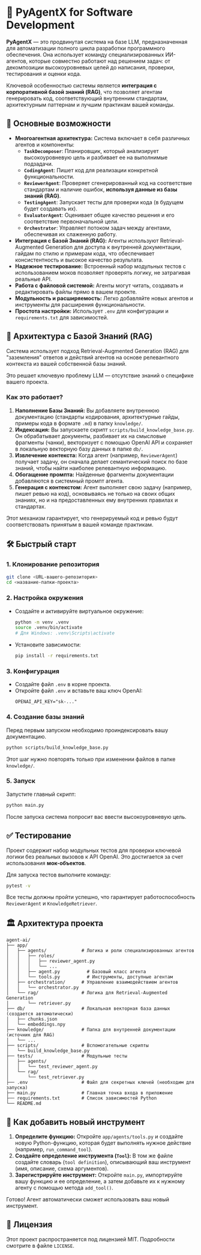 # 🤖 PyAgentX for Software Development

**PyAgentX** — это продвинутая система на базе LLM, предназначенная для автоматизации полного цикла разработки программного обеспечения. Она использует команду специализированных ИИ-агентов, которые совместно работают над решением задач: от декомпозиции высокоуровневых целей до написания, проверки, тестирования и оценки кода.

Ключевой особенностью системы является **интеграция с корпоративной базой знаний (RAG)**, что позволяет агентам генерировать код, соответствующий внутренним стандартам, архитектурным паттернам и лучшим практикам вашей команды.

## 🚀 Основные возможности

- **Многоагентная архитектура:** Система включает в себя различных агентов и компоненты:
  - **`TaskDecomposer`**: Планировщик, который анализирует высокоуровневую цель и разбивает ее на выполнимые подзадачи.
  - **`CodingAgent`**: Пишет код для реализации конкретной функциональности.
  - **`ReviewerAgent`**: Проверяет сгенерированный код на соответствие стандартам и наличие ошибок, **используя данные из базы знаний (RAG)**.
  - **`TestingAgent`**: Запускает тесты для проверки кода (в будущем будет создавать их).
  - **`EvaluatorAgent`**: Оценивает общее качество решения и его соответствие первоначальной цели.
  - **`Orchestrator`**: Управляет потоком задач между агентами, обеспечивая их слаженную работу.
- **Интеграция с Базой Знаний (RAG):** Агенты используют Retrieval-Augmented Generation для доступа к внутренней документации, гайдам по стилю и примерам кода, что обеспечивает консистентность и высокое качество результата.
- **Надежное тестирование:** Встроенный набор модульных тестов с использованием моков позволяет проверять логику, не затрагивая реальные API.
- **Работа с файловой системой:** Агенты могут читать, создавать и редактировать файлы прямо в вашем проекте.
- **Модульность и расширяемость:** Легко добавляйте новых агентов и инструменты для расширения функциональности.
- **Простота настройки:** Использует `.env` для конфигурации и `requirements.txt` для зависимостей.

## 🧠 Архитектура с Базой Знаний (RAG)

Система использует подход Retrieval-Augmented Generation (RAG) для "заземления" ответов и действий агентов на основе релевантного контекста из вашей собственной базы знаний.

Это решает ключевую проблему LLM — отсутствие знаний о специфике вашего проекта.

### Как это работает?

1.  **Наполнение Базы Знаний:** Вы добавляете внутреннюю документацию (стандарты кодирования, архитектурные гайды, примеры кода в формате `.md`) в папку `knowledge/`.
2.  **Индексация:** Вы запускаете скрипт `scripts/build_knowledge_base.py`. Он обрабатывает документы, разбивает их на смысловые фрагменты (чанки), векторизует с помощью OpenAI API и сохраняет в локальную векторную базу данных в папке `db/`.
3.  **Извлечение контекста:** Когда агент (например, `ReviewerAgent`) получает задачу, он сначала делает семантический поиск по базе знаний, чтобы найти наиболее релевантную информацию.
4.  **Обогащение промпта:** Найденные фрагменты документации добавляются в системный промпт агента.
5.  **Генерация с контекстом:** Агент выполняет свою задачу (например, пишет ревью на код), основываясь не только на своих общих знаниях, но и на предоставленных ему внутренних правилах и стандартах.

Этот механизм гарантирует, что генерируемый код и ревью будут соответствовать принятым в вашей команде практикам.

## 🛠️ Быстрый старт

### 1. Клонирование репозитория

```bash
git clone <URL-вашего-репозитория>
cd <название-папки-проекта>
```

### 2. Настройка окружения

- Создайте и активируйте виртуальное окружение:
  ```bash
  python -m venv .venv
  source .venv/bin/activate
  # Для Windows: .venv\Scripts\activate
  ```
- Установите зависимости:
  ```bash
  pip install -r requirements.txt
  ```

### 3. Конфигурация

- Создайте файл `.env` в корне проекта.
- Откройте файл `.env` и вставьте ваш ключ OpenAI:
  ```
  OPENAI_API_KEY="sk-..."
  ```

### 4. Создание базы знаний

Перед первым запуском необходимо проиндексировать вашу документацию.
```bash
python scripts/build_knowledge_base.py
```
Этот шаг нужно повторять только при изменении файлов в папке `knowledge/`.

### 5. Запуск

Запустите главный скрипт:
```bash
python main.py
```

После запуска система попросит вас ввести высокоуровневую цель.

## ✅ Тестирование

Проект содержит набор модульных тестов для проверки ключевой логики без реальных вызовов к API OpenAI. Это достигается за счет использования **мок-объектов**.

Для запуска тестов выполните команду:
```bash
pytest -v
```
Все тесты должны пройти успешно, что гарантирует работоспособность `ReviewerAgent` и `KnowledgeRetriever`.

## 🏛️ Архитектура проекта

```
agent-ai/
├── app/
│   ├── agents/             # Логика и роли специализированных агентов
│   │   ├── roles/
│   │   │   ├── reviewer_agent.py
│   │   │   └── ...
│   │   ├── agent.py          # Базовый класс агента
│   │   └── tools.py          # Инструменты, доступные агентам
│   ├── orchestration/      # Управление взаимодействием агентов
│   │   └── orchestrator.py
│   └── rag/                # Логика для Retrieval-Augmented Generation
│       └── retriever.py
├── db/                     # Локальная векторная база данных (создается автоматически)
│   ├── chunks.json
│   └── embeddings.npy
├── knowledge/              # Папка для внутренней документации (источник для RAG)
│   └── ...
├── scripts/                # Вспомогательные скрипты
│   └── build_knowledge_base.py
├── tests/                  # Модульные тесты
│   ├── agents/
│   │   └── test_reviewer_agent.py
│   └── rag/
│       └── test_retriever.py
├── .env                    # Файл для секретных ключей (необходим для запуска)
├── main.py                 # Главная точка входа в приложение
├── requirements.txt        # Список зависимостей Python
└── README.md
```

## 🧩 Как добавить новый инструмент

1.  **Определите функцию:** Откройте `app/agents/tools.py` и создайте новую Python-функцию, которая будет выполнять нужное действие (например, `run_command_tool`).
2.  **Создайте определение инструмента (`Tool`):** В том же файле создайте словарь (`tool definition`), описывающий ваш инструмент (имя, описание, схема аргументов).
3.  **Зарегистрируйте инструмент:** Откройте `main.py`, импортируйте вашу функцию и ее определение, а затем добавьте их к нужному агенту с помощью метода `add_tool()`.

Готово! Агент автоматически сможет использовать ваш новый инструмент.

## 📄 Лицензия

Этот проект распространяется под лицензией MIT. Подробности смотрите в файле `LICENSE`. 
